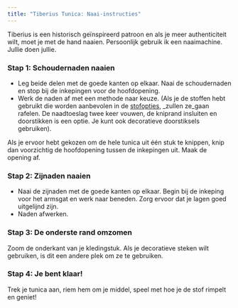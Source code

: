 ```yaml
---
title: "Tiberius Tunica: Naai-instructies"
---
```


<Note>

Tiberius is een historisch geïnspireerd patroon en als je meer authenticiteit wilt, moet je met de hand naaien. Persoonlijk gebruik ik een naaimachine. Jullie doen jullie.

</Note>

### Stap 1: Schoudernaden naaien

- Leg beide delen met de goede kanten op elkaar. Naai de schoudernaden en stop bij de inkepingen voor de hoofdopening.
- Werk de naden af met een methode naar keuze. (Als je de stoffen hebt gebruikt die worden aanbevolen in de [stofopties](/docs/patterns/tiberius/fabric), _zullen ze_gaan rafelen. De naadtoeslag twee keer vouwen, de kniprand insluiten en doorstikken is een optie. Je kunt ook decoratieve doorstiksels gebruiken).

<Note>

Als je ervoor hebt gekozen om de hele tunica uit één stuk te knippen, knip dan voorzichtig de hoofdopening tussen de inkepingen uit. Maak de opening af.

</Note>

### Stap 2: Zijnaden naaien

- Naai de zijnaden met de goede kanten op elkaar. Begin bij de inkeping voor het armsgat en werk naar beneden. Zorg ervoor dat je lagen goed uitgelijnd zijn.
- Naden afwerken.

### Stap 3: De onderste rand omzomen

Zoom de onderkant van je kledingstuk. Als je decoratieve steken wilt gebruiken, is dit een andere plek om ze te gebruiken.

### Stap 4: Je bent klaar!

Trek je tunica aan, riem hem om je middel, speel met hoe je de stof rimpelt en geniet!
